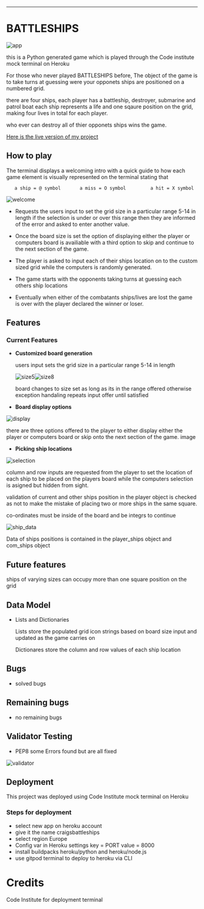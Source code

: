 
-----
# BATTLESHIPS

![app](assets/images/app_terminal.png)

this is a Python generated game which is played through the Code institute mock terminal on Heroku

For those who never played BATTLESHIPS before, The object of the game is to take turns at 
guessing were your opponets ships are positioned on a numbered grid.

there are four ships, each player has a battleship, destroyer, submarine and patrol boat
each ship represents a life and one sqaure position on the grid, making four lives in total for each player.

who ever can destroy all of thier opponets ships wins the game.

<a href="https://craigsbattleships.herokuapp.com/" target = "_blank"> Here is the live version of my project </a>

## How to play
The terminal displays a welcoming intro with a quick guide to how each game element
is visually represented on the terminal stating that 

       a ship = @ symbol       a miss = O symbol         a hit = X symbol
![welcome](assets/images/welcome.png)

* Requests the users input to set the grid size in a particular range    5-14 in length
if the selection is under or over this range then they are informed of the error and asked to
enter another value. 

* Once the board size is set the option of displaying either the player or computers board
is availiable with a third option to skip and continue to the next section of the game.

* The player is asked to input each of their ships location on to the custom sized grid
while the computers is randomly generated.

* The game starts with the opponents taking turns at guessing each others ship locations 

* Eventually when either of the combatants ships/lives are lost the game is over with
the player declared the winner or loser.

## Features

### Current Features

* **Customized board generation**

  users input sets the grid size in a particular range 5-14 in length

  ![size5](assets/images/board_size5.png)![size8](assets/images/board_size8.png)

  board changes to size set as long as its in the range offered
  otherwise exception handaling repeats input offer until satisfied 



* **Board display options**

![display](assets/images/display_op.png)

  there are three options offered to the player to either display either
  the player or computers board or skip onto the next section of the game.
  image

* **Picking ship locations**

![selection](assets/images/selection.png)

  column and row inputs are requested from the player to set the location 
  of each ship to be placed on the players board while the computers selection
  is asigned but hidden from sight.

  validation of current and other ships position in the player object is checked
  as not to make the mistake of placing two or more ships in the same square.

  co-ordinates must be inside of the board and be integrs to continue

  ![ship_data](assets/images/ship_data.png)

  Data of ships positions is contained in the player_ships object
  and com_ships object

## Future features
   ships of varying sizes can occupy more than one square position on the grid


## Data Model
*  Lists and Dictionaries

    Lists store the populated grid icon strings based
    on board size input and updated as the game carries on

    Dictionares store the column and row values of each ship location



## Bugs

 * solved bugs


## Remaining bugs
 * no remaining bugs

## Validator Testing
* PEP8
 some Errors found but are all fixed

 ![validator](assets/images/validator.png)


## Deployment

This project was deployed using Code Institute mock terminal on Heroku

### Steps for deployment
* select new app on heroku account
* give it the name craigsbattleships
* select region Europe
* Config var in Heroku settings key = PORT value = 8000
* install buildpacks heroku/python and heroku/node.js
* use gitpod terminal to deploy to heroku via CLI


# Credits
Code Institute for deployment terminal

